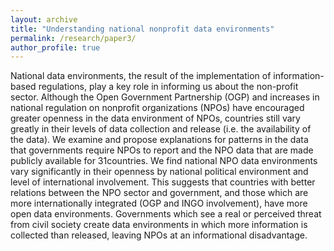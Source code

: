```yaml
---
layout: archive
title: "Understanding national nonprofit data environments"
permalink: /research/paper3/
author_profile: true
---
```


National data environments, the result of the implementation of information-based regulations, play a key role in informing us about the non-profit sector. Although the Open Government Partnership (OGP) and increases in national regulation on nonprofit organizations (NPOs) have encouraged greater openness in the data environment of NPOs, countries still vary greatly in their levels of data collection and release (i.e. the availability of the data). We examine and propose explanations for patterns in the data that governments require NPOs to report and the NPO data that are made publicly available for 31countries. We find national NPO data environments vary significantly in their openness by national political environment and level of international involvement. This suggests that countries with better relations between the NPO sector and government, and those which are more internationally integrated (OGP and INGO involvement), have more open data environments. Governments which see a real or perceived threat from civil society create data environments in which more information is collected than released, leaving NPOs at an informational disadvantage.